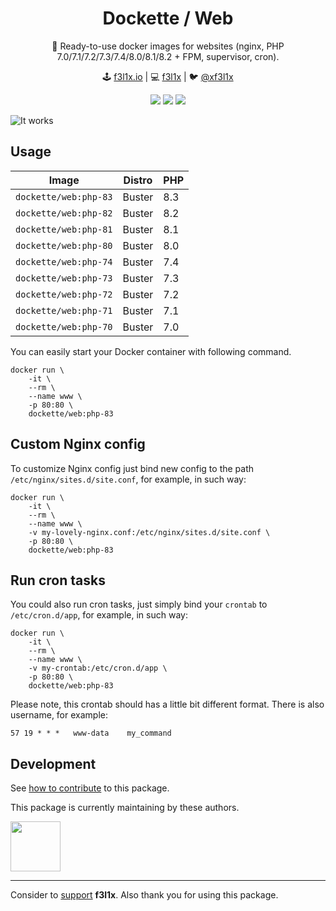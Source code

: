 <h1 align=center>Dockette / Web</h1>

<p align=center>
   🐳 Ready-to-use docker images for websites (nginx, PHP 7.0/7.1/7.2/7.3/7.4/8.0/8.1/8.2 + FPM, supervisor, cron).
</p>

<p align=center>
🕹 <a href="https://f3l1x.io">f3l1x.io</a> | 💻 <a href="https://github.com/f3l1x">f3l1x</a> | 🐦 <a href="https://twitter.com/xf3l1x">@xf3l1x</a>
</p>

<p align=center>
  <a href="https://hub.docker.com/r/dockette/web/"><img src="https://badgen.net/docker/pulls/dockette/web"></a>
  <a href="https://bit.ly/ctteg"><img src="https://badgen.net/badge/support/gitter/cyan"></a>
  <a href="https://github.com/sponsors/f3l1x"><img src="https://badgen.net/badge/sponsor/donations/F96854"></a>
</p>

![](https://github.com/dockette/web/blob/master/screenshot.png "It works")

## Usage

| Image                 | Distro | PHP |
|-----------------------|--------|-----|
| `dockette/web:php-83` | Buster | 8.3 |
| `dockette/web:php-82` | Buster | 8.2 |
| `dockette/web:php-81` | Buster | 8.1 |
| `dockette/web:php-80` | Buster | 8.0 |
| `dockette/web:php-74` | Buster | 7.4 |
| `dockette/web:php-73` | Buster | 7.3 |
| `dockette/web:php-72` | Buster | 7.2 |
| `dockette/web:php-71` | Buster | 7.1 |
| `dockette/web:php-70` | Buster | 7.0 |

You can easily start your Docker container with following command.

```
docker run \
	-it \
	--rm \
	--name www \
	-p 80:80 \
	dockette/web:php-83
```

## Custom Nginx config

To customize Nginx config just bind new config to the path `/etc/nginx/sites.d/site.conf`, for example,
in such way:

```
docker run \
	-it \
	--rm \
	--name www \
	-v my-lovely-nginx.conf:/etc/nginx/sites.d/site.conf \
	-p 80:80 \
	dockette/web:php-83
```

## Run cron tasks

You could also run cron tasks, just simply bind your `crontab` to `/etc/cron.d/app`, for example,
in such way:

```
docker run \
	-it \
	--rm \
	--name www \
	-v my-crontab:/etc/cron.d/app \
	-p 80:80 \
	dockette/web:php-83
```

Please note, this crontab should has a little bit different format.
There is also username, for example:

```
57 19 * * *   www-data    my_command
```

## Development

See [how to contribute](https://contributte.org/contributing.html) to this package.

This package is currently maintaining by these authors.

<a href="https://github.com/f3l1x">
    <img width="80" height="80" src="https://avatars2.githubusercontent.com/u/538058?v=3&s=80">
</a>

-----

Consider to [support](https://github.com/sponsors/f3l1x) **f3l1x**. Also thank you for using this package.
